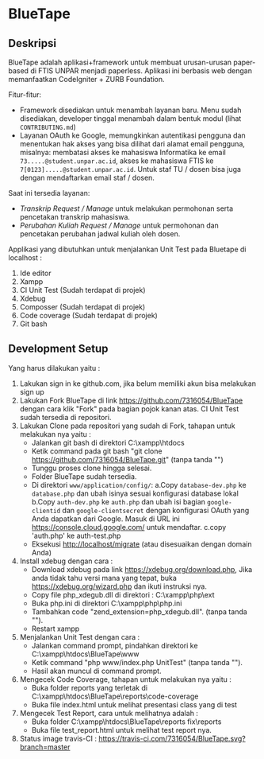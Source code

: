 # BlueTape

## Deskripsi

BlueTape adalah aplikasi+framework untuk membuat urusan-urusan paper-based di FTIS UNPAR menjadi paperless. Aplikasi ini berbasis web dengan memanfaatkan CodeIgniter + ZURB Foundation.

Fitur-fitur:

* Framework disediakan untuk menambah layanan baru. Menu sudah disediakan, developer tinggal menambah dalam bentuk modul (lihat `CONTRIBUTING.md`)
* Layanan OAuth ke Google, memungkinkan autentikasi pengguna dan menentukan hak akses yang bisa dilihat dari alamat email pengguna, misalnya: membatasi akses ke mahasiswa Informatika ke email `73.....@student.unpar.ac.id`, akses ke mahasiswa FTIS ke `7[0123].....@student.unpar.ac.id`. Untuk staf TU / dosen bisa juga dengan mendaftarkan email staf / dosen.

Saat ini tersedia layanan:

* *Transkrip Request / Manage* untuk melakukan permohonan serta pencetakan transkrip mahasiswa.
* *Perubahan Kuliah Request / Manage* untuk permohonan dan pencetakan perubahan jadwal kuliah oleh dosen.

Applikasi yang dibutuhkan untuk menjalankan Unit Test pada Bluetape di localhost :
1. Ide editor
2. Xampp
3. CI Unit Test (Sudah terdapat di projek)
4. Xdebug
5. Composser (Sudah terdapat di projek)
6. Code coverage (Sudah terdapat di projek)
7. Git bash

## Development Setup

Yang harus dilakukan yaitu :
1. Lakukan sign in ke github.com, jika belum memiliki akun bisa melakukan sign up
2. Lakukan Fork  BlueTape di link https://github.com/7316054/BlueTape
   dengan cara klik "Fork" pada bagian pojok kanan atas.
   CI Unit Test sudah tersedia di repositori.
3. Lakukan Clone pada repositori yang sudah di Fork, tahapan untuk melakukan nya yaitu :
	- Jalankan git bash di direktori C:\xampp\htdocs
	- Ketik command pada git bash "git clone https://github.com/7316054/BlueTape.git" (tanpa tanda "")
	- Tunggu proses clone hingga selesai.
	- Folder BlueTape sudah tersedia.
	- Di direktori `www/application/config/`:
		a.Copy `database-dev.php` ke `database.php` dan ubah isinya sesuai konfigurasi database lokal
		b.Copy `auth-dev.php` ke `auth.php` dan ubah isi bagian `google-clientid` dan `google-clientsecret` dengan konfigurasi OAuth yang Anda dapatkan dari Google. Masuk di URL ini <https://console.cloud.google.com/> untuk mendaftar.
		c.copy 'auth.php' ke auth-test.php
	- Eksekusi <http://localhost/migrate> (atau disesuaikan dengan domain Anda)
4. Install xdebug dengan cara :
	- Download xdebug pada link https://xdebug.org/download.php, 
	  Jika anda tidak tahu versi mana yang tepat, buka https://xdebug.org/wizard.php dan ikuti instruksi nya.
	- Copy file php_xdegub.dll di direktori : C:\xampp\php\ext
	- Buka php.ini di direktori C:\xampp\php\php.ini
	- Tambahkan code "zend_extension=php_xdegub.dll". (tanpa tanda "").
	- Restart xampp
5. Menjalankan Unit Test dengan cara :
	- Jalankan command prompt, pindahkan direktori ke C:\xampp\htdocs\BlueTape\www
	- Ketik command "php www/index.php UnitTest" (tanpa tanda "").
	- Hasil akan muncul di command prompt.
6. Mengecek Code Coverage, tahapan untuk melakukan nya yaitu :
	- Buka folder reports yang terletak di C:\xampp\htdocs\BlueTape\reports\code-coverage
	- Buka file index.html untuk melihat presentasi class yang di test
7. Mengecek Test Report, cara untuk melihatnya adalah :
	- Buka folder C:\xampp\htdocs\BlueTape\reports fix\reports
	- Buka file test_report.html untuk melihat test report nya.
8. Status image travis-CI : https://travis-ci.com/7316054/BlueTape.svg?branch=master